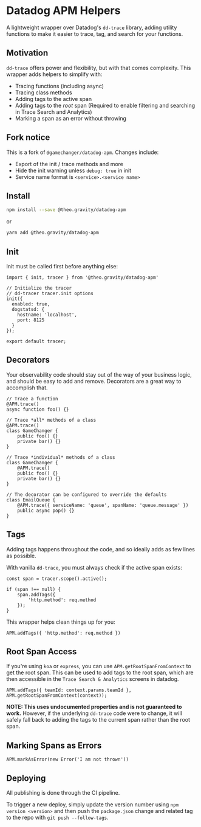 # Datadog APM Helpers

A lightweight wrapper over Datadog's `dd-trace` library, adding utility functions to make it easier to trace, tag, and search for your functions.

## Motivation

`dd-trace` offers power and flexibility, but with that comes complexity. This wrapper adds helpers to simplify with:

-   Tracing functions (including async)
-   Tracing class methods
-   Adding tags to the active span
-   Adding tags to the _root_ span (Required to enable filtering and searching in Trace Search and Analytics)
-   Marking a span as an error without throwing

## Fork notice

This is a fork of `@gamechanger/datadog-apm`. Changes include:

- Export of the init / trace methods and more
- Hide the init warning unless `debug: true` in init
- Service name format is `<service>.<service name>`

## Install

```sh
npm install --save @theo.gravity/datadog-apm
```

or

```sh
yarn add @theo.gravity/datadog-apm
```

## Init

Init must be called first before anything else:

```
import { init, tracer } from '@theo.gravity/datadog-apm'

// Initialize the tracer
// dd-tracer tracer.init options
init({
  enabled: true,
  dogstatsd: {
    hostname: 'localhost',
    port: 8125
  }
});

export default tracer;
```

## Decorators

Your observability code should stay out of the way of your business logic, and should be easy to add and remove. Decorators are a great way to accomplish that.

```TS
// Trace a function
@APM.trace()
async function foo() {}

// Trace *all* methods of a class
@APM.trace()
class GameChanger {
    public foo() {}
    private bar() {}
}

// Trace *individual* methods of a class
class GameChanger {
    @APM.trace()
    public foo() {}
    private bar() {}
}

// The decorator can be configured to override the defaults
class EmailQueue {
    @APM.trace({ serviceName: 'queue', spanName: 'queue.message' })
    public async pop() {}
}
```

## Tags

Adding tags happens throughout the code, and so ideally adds as few lines as possible.

With vanilla `dd-trace`, you must always check if the active span exists:

```JS
const span = tracer.scope().active();

if (span !== null) {
    span.addTags({
        'http.method': req.method
    });
}
```

This wrapper helps clean things up for you:

```TS
APM.addTags({ 'http.method': req.method })
```

## Root Span Access

If you're using `koa` or `express`, you can use `APM.getRootSpanFromContext` to get the root span.
This can be used to add tags to the root span, which are then accessible in the `Trace Search & Analytics` screens in datadog.

```TS
APM.addTags({ teamId: context.params.teamId }, APM.getRootSpanFromContext(context));
```

**NOTE: This uses undocumented properties and is not guaranteed to work.** However, if the underlying `dd-trace` code were to change, it will safely fall back to adding the tags to the current span rather than the root span.

## Marking Spans as Errors

```TS
APM.markAsError(new Error('I am not thrown'))
```

## Deploying

All publishing is done through the CI pipeline.

To trigger a new deploy, simply update the version number using `npm version <version>` and then push the `package.json` change and related tag to the repo with `git push --follow-tags`.
